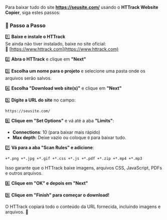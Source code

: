 Para baixar tudo do site **https://seusite.com/** usando o **HTTrack Website Copier**, siga estes passos:  

### 🔹 **Passo a Passo**  

1️⃣ **Baixe e instale o HTTrack**  
Se ainda não tiver instalado, baixe no site oficial:  
🔗 [https://www.httrack.com](https://www.httrack.com)  

2️⃣ **Abra o HTTrack** e clique em **"Next"**  

3️⃣ **Escolha um nome para o projeto** e selecione uma pasta onde os arquivos serão salvos.  

4️⃣ **Escolha "Download web site(s)"** e clique em **"Next"**  

5️⃣ **Digite a URL do site** no campo:  
   ```
   https://seusite.com/
   ```

6️⃣ **Clique em "Set Options"** e vá até a aba **"Limits"**:  
   - **Connections**: 10 (para baixar mais rápido)  
   - **Max depth**: Deixe vazio ou coloque `0` para baixar tudo.  

7️⃣ **Vá para a aba "Scan Rules" e adicione**:  
   ```
   +*.png +*.jpg +*.gif +*.css +*.js +*.pdf +*.zip +*.mp4 +*.mp3
   ```
   Isso garante que o HTTrack baixe imagens, arquivos CSS, JavaScript, PDFs e outros arquivos.  

8️⃣ **Clique em "OK" e depois em "Next"**  

9️⃣ **Clique em "Finish" para começar o download!**  

O HTTrack copiará todo o conteúdo da URL fornecida, incluindo imagens e arquivos. 🚀

